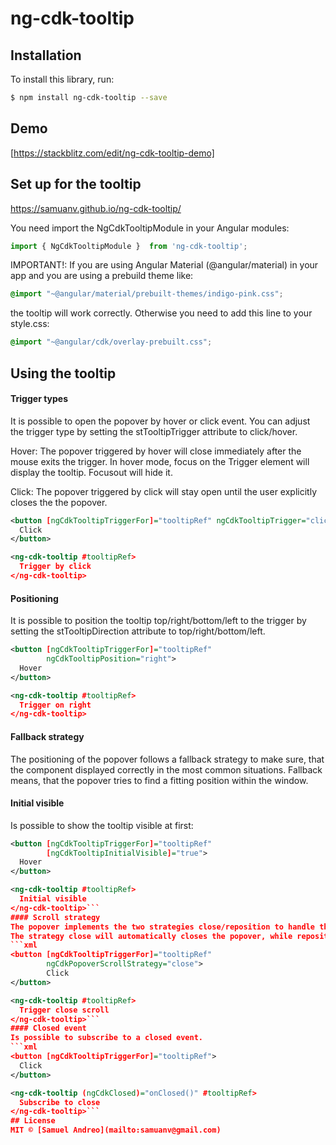 # ng-cdk-tooltip

## Installation

To install this library, run:

```bash
$ npm install ng-cdk-tooltip --save
```

## Demo
[https://stackblitz.com/edit/ng-cdk-tooltip-demo]
## Set up for the tooltip

https://samuanv.github.io/ng-cdk-tooltip/

You need import the NgCdkTooltipModule in your Angular modules:

```typescript
import { NgCdkTooltipModule }  from 'ng-cdk-tooltip';

```

IMPORTANT!: If you are using Angular Material (@angular/material) in your app and you are using a prebuild theme like:
```scss
@import "~@angular/material/prebuilt-themes/indigo-pink.css";
```
the tooltip will work correctly. Otherwise you need to add this line to your style.css:
```scss
@import "~@angular/cdk/overlay-prebuilt.css";
```


## Using the tooltip
#### Trigger types
It is possible to open the popover by hover or click event. You can adjust the trigger type by setting the stTooltipTrigger attribute to click/hover.

Hover: The popover triggered by hover will close immediately after the mouse exits the trigger. In hover mode, focus on the Trigger element will display the tooltip. Focusout will hide it.

Click: The popover triggered by click will stay open until the user explicitly closes the the popover.

```xml
<button [ngCdkTooltipTriggerFor]="tooltipRef" ngCdkTooltipTrigger="click">
  Click
</button>

<ng-cdk-tooltip #tooltipRef>
  Trigger by click
</ng-cdk-tooltip>
```
#### Positioning
It is possible to position the tooltip top/right/bottom/left to the trigger by setting the stTooltipDirection attribute to top/right/bottom/left.
```xml      
<button [ngCdkTooltipTriggerFor]="tooltipRef"
        ngCdkTooltipPosition="right">
  Hover
</button>

<ng-cdk-tooltip #tooltipRef>
  Trigger on right
</ng-cdk-tooltip>
```
#### Fallback strategy
The positioning of the popover follows a fallback strategy to make sure, that the component displayed correctly in the most common situations. Fallback means, that the popover tries to find a fitting position within the window.
#### Initial visible
Is possible to show the tooltip visible at first:
```xml      
<button [ngCdkTooltipTriggerFor]="tooltipRef"
        [ngCdkTooltipInitialVisible]="true">
  Hover
</button>

<ng-cdk-tooltip #tooltipRef>
  Initial visible
</ng-cdk-tooltip>```
#### Scroll strategy
The popover implements the two strategies close/reposition to handle the behaviour of the popover when the owning container scrolls.
The strategy close will automatically closes the popover, while reposition scrolls the popover with its origin.
```xml      
<button [ngCdkTooltipTriggerFor]="tooltipRef"
        ngCdkPopoverScrollStrategy="close">
        Click
</button>

<ng-cdk-tooltip #tooltipRef>
  Trigger close scroll
</ng-cdk-tooltip>```
#### Closed event
Is possible to subscribe to a closed event.
```xml      
<button [ngCdkTooltipTriggerFor]="tooltipRef">
  Click
</button>

<ng-cdk-tooltip (ngCdkClosed)="onClosed()" #tooltipRef>
  Subscribe to close
</ng-cdk-tooltip>```
## License
MIT © [Samuel Andreo](mailto:samuanv@gmail.com)
